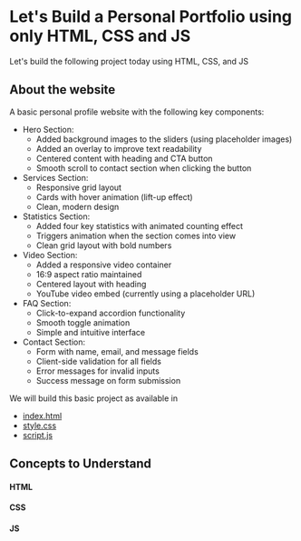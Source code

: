 # Let's Build a Personal Portfolio using only HTML, CSS and JS

Let's build the following project today using HTML, CSS, and JS

## About the website
A basic personal profile website with the following key components:
- Hero Section:
  - Added background images to the sliders (using placeholder images)
  - Added an overlay to improve text readability
  - Centered content with heading and CTA button
  - Smooth scroll to contact section when clicking the button
- Services Section:
  - Responsive grid layout
  - Cards with hover animation (lift-up effect)
  - Clean, modern design
- Statistics Section:
  - Added four key statistics with animated counting effect
  - Triggers animation when the section comes into view
  - Clean grid layout with bold numbers
- Video Section:
  - Added a responsive video container
  - 16:9 aspect ratio maintained
  - Centered layout with heading
  - YouTube video embed (currently using a placeholder URL)
- FAQ Section:
  - Click-to-expand accordion functionality
  - Smooth toggle animation
  - Simple and intuitive interface
- Contact Section:
  - Form with name, email, and message fields
  - Client-side validation for all fields
  - Error messages for invalid inputs
  - Success message on form submission



We will build this basic project as available in 

- [index.html](./project_01.1/index.html)
- [style.css](./project_01.1/style.css)
- [script.js](./project_01.1/script.js)


## Concepts to Understand

#### HTML

#### CSS

#### JS
